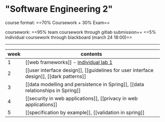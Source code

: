 # "Software Engineering 2"

course format:
==70% Coursework + 30% Exam==

coursework:
==95% team coursework through gitlab submission==
==5% individual coursework through blackboard (march 24 18:00)==


***
| week | contents                                                                                                                                                         |
| ---- | ---------------------------------------------------------------------------------------------------------------------------------------------------------------- |
| 1    | [[web frameworks]]    - [individual lab 1](https://online.manchester.ac.uk/webapps/blackboard/content/listContent.jsp?course_id=_72771_1&content_id=_13877076_1) |
| 2    | [[user interface design]], [[guidelines for user interface design]], [[dark patterns]]                                                                           |
| 3    | [[data modelling and persistence in Spring]], [[data relationships in Spring]]                                                                                   |
| 4    | [[security in web applications]], [[privacy in web applications]]                                                                                                |
| 5    | [[specification by example]], [[validation in spring]]                                                                                                                                                                 |

